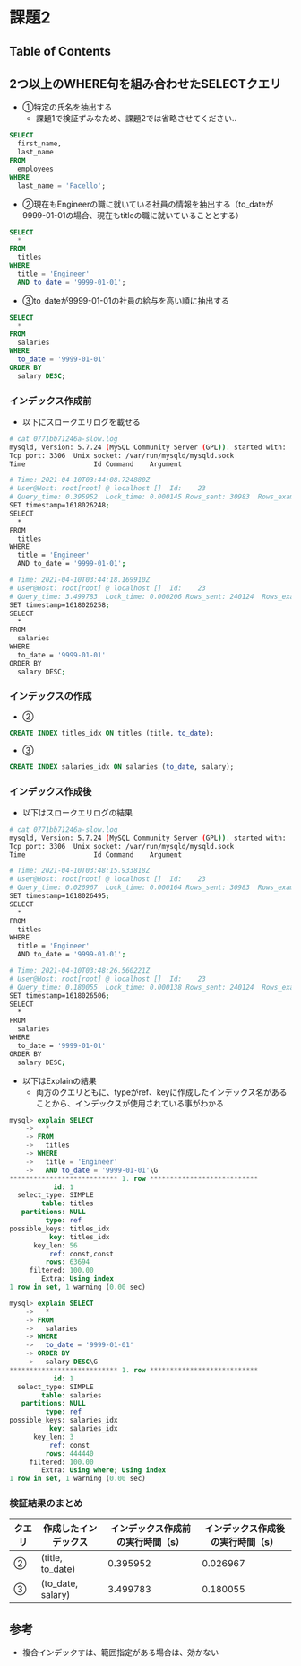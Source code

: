 # 課題2

## Table of Contents
<!-- START doctoc generated TOC please keep comment here to allow auto update -->
<!-- DON'T EDIT THIS SECTION, INSTEAD RE-RUN doctoc TO UPDATE -->



<!-- END doctoc generated TOC please keep comment here to allow auto update -->

## 2つ以上のWHERE句を組み合わせたSELECTクエリ

- ①特定の氏名を抽出する
  - 課題1で検証ずみなため、課題2では省略させてください..

```sql
SELECT
  first_name,
  last_name
FROM
  employees
WHERE
  last_name = 'Facello';
```

- ②現在もEngineerの職に就いている社員の情報を抽出する（to_dateが9999-01-01の場合、現在もtitleの職に就いていることとする）

```sql
SELECT
  *
FROM
  titles
WHERE
  title = 'Engineer'
  AND to_date = '9999-01-01';
```

- ③to_dateが9999-01-01の社員の給与を高い順に抽出する

```sql
SELECT
  *
FROM
  salaries
WHERE
  to_date = '9999-01-01'
ORDER BY
  salary DESC;
```

### インデックス作成前

- 以下にスロークエリログを載せる

```bash
# cat 0771bb71246a-slow.log
mysqld, Version: 5.7.24 (MySQL Community Server (GPL)). started with:
Tcp port: 3306  Unix socket: /var/run/mysqld/mysqld.sock
Time                 Id Command    Argument

# Time: 2021-04-10T03:44:08.724880Z
# User@Host: root[root] @ localhost []  Id:    23
# Query_time: 0.395952  Lock_time: 0.000145 Rows_sent: 30983  Rows_examined: 443308
SET timestamp=1618026248;
SELECT
  *
FROM
  titles
WHERE
  title = 'Engineer'
  AND to_date = '9999-01-01';

# Time: 2021-04-10T03:44:18.169910Z
# User@Host: root[root] @ localhost []  Id:    23
# Query_time: 3.499783  Lock_time: 0.000206 Rows_sent: 240124  Rows_examined: 3084171
SET timestamp=1618026258;
SELECT
  *
FROM
  salaries
WHERE
  to_date = '9999-01-01'
ORDER BY
  salary DESC;
```

### インデックスの作成

- ②

```sql
CREATE INDEX titles_idx ON titles (title, to_date);
```

- ③

```sql
CREATE INDEX salaries_idx ON salaries (to_date, salary);
```

### インデックス作成後

- 以下はスロークエリログの結果

```bash
# cat 0771bb71246a-slow.log
mysqld, Version: 5.7.24 (MySQL Community Server (GPL)). started with:
Tcp port: 3306  Unix socket: /var/run/mysqld/mysqld.sock
Time                 Id Command    Argument

# Time: 2021-04-10T03:48:15.933818Z
# User@Host: root[root] @ localhost []  Id:    23
# Query_time: 0.026967  Lock_time: 0.000164 Rows_sent: 30983  Rows_examined: 30983
SET timestamp=1618026495;
SELECT
  *
FROM
  titles
WHERE
  title = 'Engineer'
  AND to_date = '9999-01-01';

# Time: 2021-04-10T03:48:26.560221Z
# User@Host: root[root] @ localhost []  Id:    23
# Query_time: 0.180055  Lock_time: 0.000138 Rows_sent: 240124  Rows_examined: 240124
SET timestamp=1618026506;
SELECT
  *
FROM
  salaries
WHERE
  to_date = '9999-01-01'
ORDER BY
  salary DESC;
```

- 以下はExplainの結果
  - 両方のクエリともに、typeがref、keyに作成したインデックス名があることから、インデックスが使用されている事がわかる

```sql
mysql> explain SELECT
    ->   *
    -> FROM
    ->   titles
    -> WHERE
    ->   title = 'Engineer'
    ->   AND to_date = '9999-01-01'\G
*************************** 1. row ***************************
           id: 1
  select_type: SIMPLE
        table: titles
   partitions: NULL
         type: ref
possible_keys: titles_idx
          key: titles_idx
      key_len: 56
          ref: const,const
         rows: 63694
     filtered: 100.00
        Extra: Using index
1 row in set, 1 warning (0.00 sec)

mysql> explain SELECT
    ->   *
    -> FROM
    ->   salaries
    -> WHERE
    ->   to_date = '9999-01-01'
    -> ORDER BY
    ->   salary DESC\G
*************************** 1. row ***************************
           id: 1
  select_type: SIMPLE
        table: salaries
   partitions: NULL
         type: ref
possible_keys: salaries_idx
          key: salaries_idx
      key_len: 3
          ref: const
         rows: 444440
     filtered: 100.00
        Extra: Using where; Using index
1 row in set, 1 warning (0.00 sec)
```

### 検証結果のまとめ

|クエリ|作成したインデックス|インデックス作成前の実行時間（s）|インデックス作成後の実行時間（s）|
|---|---|---|---|
|②|(title, to_date)|0.395952|0.026967|
|③|(to_date, salary)|3.499783|0.180055|

## 参考

- 複合インデックすは、範囲指定がある場合は、効かない